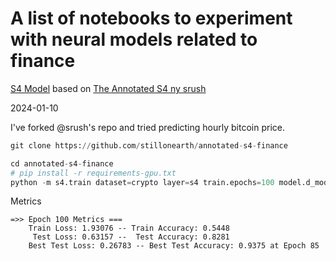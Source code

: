 # A list of notebooks to experiment with neural models related to finance

[S4 Model](./annotated-s4.ipynb) based on [The Annotated S4 ny srush](https://srush.github.io/annotated-s4/)

2024-01-10

I've forked @srush's repo and tried predicting hourly bitcoin price.

```python
git clone https://github.com/stillonearth/annotated-s4-finance

cd annotated-s4-finance
# pip install -r requirements-gpu.txt
python -m s4.train dataset=crypto layer=s4 train.epochs=100 model.d_model=256 model.layer.N=64
```

Metrics

```
=>> Epoch 100 Metrics ===
	Train Loss: 1.93076 -- Train Accuracy: 0.5448
	 Test Loss: 0.63157 --  Test Accuracy: 0.8281
	Best Test Loss: 0.26783 -- Best Test Accuracy: 0.9375 at Epoch 85
```